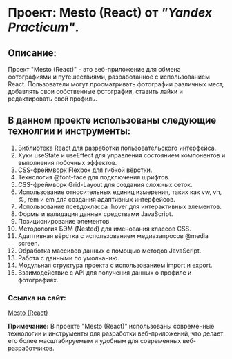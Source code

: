 # Проект: Mesto (React) от _"Yandex Practicum"_.

## Описание:

Проект "Mesto (React)" - это веб-приложение для обмена фотографиями и путешествиями, разработанное с использованием React. Пользователи могут просматривать фотографии различных мест, добавлять свои собственные фотографии, ставить лайки и редактировать свой профиль.

## В данном проекте использованы следующие технолгии и инструменты:

1. Библиотека React для разработки пользовательского интерфейса.
2. Хуки useState и useEffect для управления состоянием компонентов и выполнения побочных эффектов.
3. CSS-фреймворк Flexbox для гибкой вёрстки.
4. Технология @font-face для подключения шрифтов.
5. CSS-фреймворк Grid-Layout для создания сложных сеток.
6. Использование относительных единиц измерения, таких как vw, vh, %, rem и em для создания адаптивных интерфейсов.
7. Использование псевдокласса :hover для интерактивных элементов.
8. Формы и валидация данных средствами JavaScript.
9. Позиционирование элементов.
10. Методология БЭМ (Nested) для именования классов CSS.
11. Адаптивная вёрстка с использованием медиазапросов @media screen.
12. Обработка массивов данных с помощью методов JavaScript.
13. Работа с данными по умолчанию.
14. Модульная структура проекта с использованием import и export.
15. Взаимодействие с API для получения данных о профиле и фотографиях.

### Ссылка на сайт:

[Mesto (React)](https://dmitry145528.github.io/mesto/)

**Примечание:** В проекте "Mesto (React)" использованы современные технологии и инструменты для разработки веб-приложений, что делает его более масштабируемым и удобным для современных веб-разработчиков.